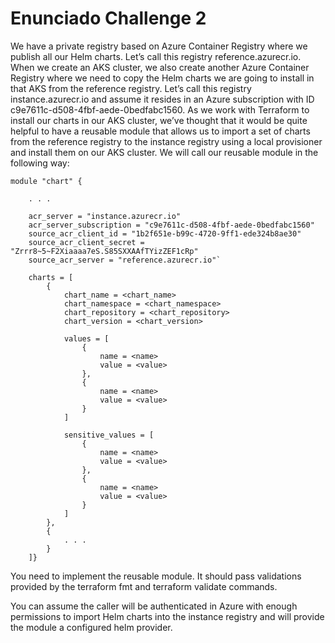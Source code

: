 # Enunciado Challenge 2 # 

<p> We have a private registry based on Azure Container Registry where we publish
all our Helm charts. Let’s call this registry reference.azurecr.io.
When we create an AKS cluster, we also create another Azure Container Registry
where we need to copy the Helm charts we are going to install in that AKS from
the reference registry. Let’s call this registry instance.azurecr.io and assume it
resides in an Azure subscription with ID c9e7611c-d508-4fbf-aede-0bedfabc1560.
As we work with Terraform to install our charts in our AKS cluster, we’ve
thought that it would be quite helpful to have a reusable module that allows us
to import a set of charts from the reference registry to the instance registry
using a local provisioner and install them on our AKS cluster.
We will call our reusable module in the following way: </p>



``` 
module "chart" {

    . . .

    acr_server = "instance.azurecr.io"
    acr_server_subscription = "c9e7611c-d508-4fbf-aede-0bedfabc1560"
    source_acr_client_id = "1b2f651e-b99c-4720-9ff1-ede324b8ae30"
    source_acr_client_secret = "Zrrr8~5~F2Xiaaaa7eS.S85SXXAAfTYizZEF1cRp"
    source_acr_server = "reference.azurecr.io"`

    charts = [
        {
            chart_name = <chart_name>
            chart_namespace = <chart_namespace>
            chart_repository = <chart_repository>
            chart_version = <chart_version>
        
            values = [
                {
                    name = <name>
                    value = <value>
                },
                {
                    name = <name>
                    value = <value>
                }
            ] 

            sensitive_values = [
                {
                    name = <name>
                    value = <value>
                },
                {
                    name = <name>
                    value = <value>
                }
            ]
        },
        {
            . . .
        }
    ]}
```

<p> You need to implement the reusable module. It should pass validations provided
by the terraform fmt and terraform validate commands.

You can assume the caller will be authenticated in Azure with enough permissions
to import Helm charts into the instance registry and will provide the module a
configured helm provider. </p>